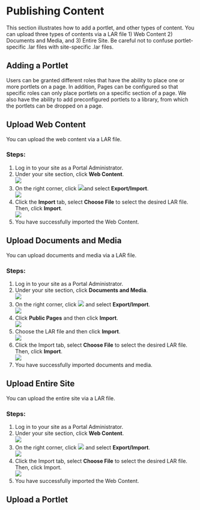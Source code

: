 # Publishing Content
This section illustrates how to add a portlet, and other types of content. You can upload three types of contents via a LAR file 1) Web Content 2) Documents and Media, and 3) Entire Site. Be careful not to confuse portlet-specific .lar files with site-specific .lar files.

## Adding a Portlet
Users can be granted different roles that have the ability to place one or more portlets on a page.  In addition, Pages can be configured so that specific roles can only place portlets on a specific section of a page.  We also have the ability to add preconfigured portlets to a library, from which the portlets can be dropped on a page.

## Upload Web Content
You can upload the web content via a LAR file.
### Steps:
1. Log in to your site as a Portal Administrator.
2. Under your site section, click **Web Content**.		
![](uwc-1.png)
3. On the right corner, click ![](uwc-click.png)and select **Export/Import**.		
![](uwc-2.png)
4. Click the **Import** tab, select **Choose File** to select the desired LAR file. Then, click    **Import**.		
![](uwc-3.png)
5. You have successfully imported the Web Content.

## Upload Documents and Media
You can upload documents and media via a LAR file.
### Steps:
1. Log in to your site as a Portal Administrator.
2. Under your site section, click **Documents and Media**.		
![](udm-1.png)
3. On the right corner, click ![](uwc-click.png) and select **Export/Import**.		
![](udm-2.png)
4. Click **Public Pages** and then click **Import**.		
![](udm-3.png)
5. Choose the LAR file and then click **Import**.		
![](udm-4.png)
6. Click the Import tab, select **Choose File** to select the desired LAR file. Then, click **Import**.		
![](udm-5.png)
7. You have successfully imported documents and media.

## Upload Entire Site
You can upload the entire site via a LAR file.
### Steps:
1.	Log in to your site as a Portal Administrator.
2.	Under your site section, click **Web Content**.		
![](ues-1.png)
3.	On the right corner, click ![](uwc-click.png) and select **Export/Import**.		
![](ues-2.png)
4.	Click the Import tab, select **Choose File** to select the desired LAR file. Then, click Import.		
![](ues-3.png)
5.	You have successfully imported the Web Content.

## Upload a Portlet
